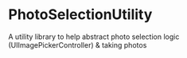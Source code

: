 # PhotoSelectionUtility
A utility library to help abstract photo selection logic (UIImagePickerController) &amp; taking photos
